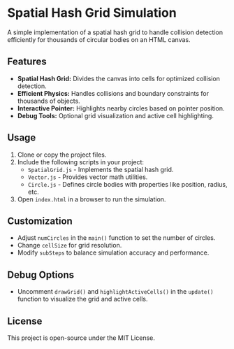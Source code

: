 # Spatial Hash Grid Simulation

A simple implementation of a spatial hash grid to handle collision detection efficiently for thousands of circular bodies on an HTML canvas.

## Features

- **Spatial Hash Grid:** Divides the canvas into cells for optimized collision detection.
- **Efficient Physics:** Handles collisions and boundary constraints for thousands of objects.
- **Interactive Pointer:** Highlights nearby circles based on pointer position.
- **Debug Tools:** Optional grid visualization and active cell highlighting.

## Usage

1. Clone or copy the project files.
2. Include the following scripts in your project:
   - `SpatialGrid.js` - Implements the spatial hash grid.
   - `Vector.js` - Provides vector math utilities.
   - `Circle.js` - Defines circle bodies with properties like position, radius, etc.
3. Open `index.html` in a browser to run the simulation.

## Customization

- Adjust `numCircles` in the `main()` function to set the number of circles.
- Change `cellSize` for grid resolution.
- Modify `subSteps` to balance simulation accuracy and performance.

## Debug Options

- Uncomment `drawGrid()` and `highlightActiveCells()` in the `update()` function to visualize the grid and active cells.

## License

This project is open-source under the MIT License.
